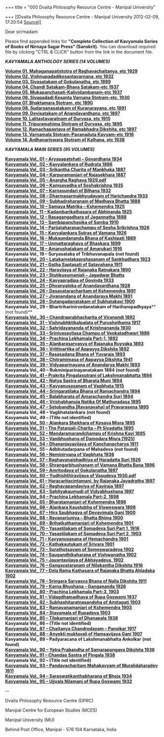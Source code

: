 +++
title = "000 Dvaita Philosophy Resource Centre - Manipal University"

+++
[[Dvaita Philosophy Resource Centre - Manipal University	2012-02-09, 17:20:54 [Source](https://groups.google.com/g/bvparishat/c/AuiIs8nEAds)]]



Dear sir/madam



Please find appended links for **"Complete Collection of Kavyamala Series of Books of Nirnaya Sagar Press" (Sanskrit).** You can download required file by clicking "CTRL & CLICK" button from the link in the document file.  
  

***KAVYAMALA ANTHOLOGY SERIES (14 VOLUMES)***

[**Volume 01. Mahaganapatistotra of Raghavachaitanya, etc 1929**](http://www.archive.org/download/Kavyamala_anthology_series_of_Nirnaya_sagar_press/KavyamalaAnthologyVol.01-MahaganapatistotraOfRaghavachaitanyaEtc1929.pdf)  
[**Volume 02. Vishnupadadikesantavarnana, etc 1932**](http://www.archive.org/download/Kavyamala_anthology_series_of_Nirnaya_sagar_press/KavyamalaAnthologyVol.02-VishnupadadikesantavarnanaEtc1932.pdf)  
[**Volume 03. Sivasatakam of Gokulanatha, etc 1899**](http://www.archive.org/download/Kavyamala_anthology_series_of_Nirnaya_sagar_press/KavyamalaAnthologyVol.03-SivasatakamOfGokulanathaEtc1899.pdf)  
[**Volume 04. Chandi Satakam-Bhava Satakam-etc 1937**](http://www.archive.org/download/Kavyamala_anthology_series_of_Nirnaya_sagar_press/KavyamalaAnthologyVol.04-ChandiSatakamBhavaSatakamEtc1937.pdf)  
[**Volume 05. Mukapanchasati-Kalividambanam-etc 1937**](http://www.archive.org/download/Kavyamala_anthology_series_of_Nirnaya_sagar_press/KavyamalaAnthologyVol.05-MukapanchasatiKalividambanamEtc1937.pdf)  
[**Volume 06. Sivapadadi Kesanta Varnana Stotram-etc. 1930**](http://www.archive.org/download/Kavyamala_anthology_series_of_Nirnaya_sagar_press/KavyamalaAnthologyVol.06-SivapadadiKesantaVarnanaStotramEtc1930.pdf)  
[**Volume 07. Bhaktamara Stotram, etc 1890**](http://www.archive.org/download/Kavyamala_anthology_series_of_Nirnaya_sagar_press/KavyamalaAnthologyVol.07-BhaktamaraStotramEtc1890.pdf)  
[**Volume 08. Sudarsanasatakam of Kuranarayana, etc 1891**](http://www.archive.org/download/Kavyamala_anthology_series_of_Nirnaya_sagar_press/KavyamalaAnthologyVol.08-SudarsanasatakamOfKuranarayanaEtc1891.pdf)  
[**Volume 09. Devisatakam of Anandavardhana, etc 1897**](http://www.archive.org/download/Kavyamala_anthology_series_of_Nirnaya_sagar_press/KavyamalaAnthologyVol.09-DevisatakamOfAnandavardhanaEtc1897.pdf)  
[**Volume 10. Lalitastavaratnam of Durvasa, etc 1915**](http://www.archive.org/download/Kavyamala_anthology_series_of_Nirnaya_sagar_press/KavyamalaAnthologyVol.10-LalitastavaratnamOfDurvasaEtc1915.pdf)  
[**Volume 11. Tripuramahima Stotram of Durvasa, etc 1895**](http://www.archive.org/download/Kavyamala_anthology_series_of_Nirnaya_sagar_press/KavyamalaAnthologyVol.11-TripuramahimaStotramOfDurvasaEtc1895.pdf)  
[**Volume 12. Ramachapastava of Ramabhadra Dikshita, etc 1897**](http://www.archive.org/download/Kavyamala_anthology_series_of_Nirnaya_sagar_press/KavyamalaAnthologyVol.12-RamachapastavaOfRamabhadraDikshitaEtc1897.pdf)  
[**Volume 13. Varnamala Stotram-Pavanaduta Kavyam-etc 1916**](http://www.archive.org/download/Kavyamala_anthology_series_of_Nirnaya_sagar_press/KavyamalaAnthologyVol.13-VarnamalaStotramPavanadutaKavyamEtc1916.pdf)  
[**Volume 14. Ardhanariswara Stotram of Kalhana, etc 1938**](http://www.archive.org/download/Kavyamala_anthology_series_of_Nirnaya_sagar_press/KavyamalaAnthologyVol.14-ArdhanariStotramOfKalhana1938.pdf)

***KAVYAMALA MAIN SERIES (95 VOLUMES)***

[**Kavyamala Vol\_ 01 – Aryasapatshati – Govardhana 1934**](http://ia700702.us.archive.org/0/items/Kavya_Mala_Series_Of_Nirnaya_Sagar_Press/KavyamalaVol_01-Aryasapatshati-Govardhana1934.pdf)  
**[Kavyamala Vol\_ 02 – Kavyalankara of Rudrata 1886](http://ia600702.us.archive.org/0/items/Kavya_Mala_Series_Of_Nirnaya_Sagar_Press/KavyamalaVol_02-KavyalankaraOfRudrata1886.pdf)**  
[**Kavyamala Vol\_ 03 – Srikantha Charita of Mankhaka 1887**](http://ia700702.us.archive.org/0/items/Kavya_Mala_Series_Of_Nirnaya_Sagar_Press/KavyamalaVol_03-SrikanthaCharitaOfMankhaka1887.pdf)  
[**Kavyamala Vol\_ 04 – Karpuramanjari of Rajasekhara 1887**](http://ia700702.us.archive.org/0/items/Kavya_Mala_Series_Of_Nirnaya_Sagar_Press/KavyamalaVol_04-KarpuramanjariOfRajasekhara1887.pdf)  
[**Kavyamala Vol\_ 05 – Anargha Raghava 1929.pdf**](http://ia700702.us.archive.org/0/items/Kavya_Mala_Series_Of_Nirnaya_Sagar_Press/KavyamalaVol_05-AnarghaRaghava1929.pdf)  
[**Kavyamala Vol\_ 06 – Kamsavadha of Seshakrishna 1935**](http://ia700702.us.archive.org/0/items/Kavya_Mala_Series_Of_Nirnaya_Sagar_Press/KavyamalaVol_06-KamsavadhaOfSeshakrishna1935.pdf)  
[**Kavyamala Vol\_ 07 – Karnasundari of Bilhana 1932**](http://ia700702.us.archive.org/0/items/Kavya_Mala_Series_Of_Nirnaya_Sagar_Press/KavyamalaVol_07-KarnasundariOfBilhana1932.pdf)  
[**Kavyamala Vol\_ 08 – Dharmasarmabhyudayam of Harichandra 1933**](http://ia700702.us.archive.org/0/items/Kavya_Mala_Series_Of_Nirnaya_Sagar_Press/KavyamalaVol_08-DharmasarmabhyudayamOfHarichandra1933.pdf)  
[**Kavyamala Vol\_ 09 – Subhadraharanam of Madhava Bhatta 1888**](http://ia700702.us.archive.org/0/items/Kavya_Mala_Series_Of_Nirnaya_Sagar_Press/KavyamalaVol_09-SubhadraharanamOfMadhavaBhatta1888.pdf)  
**[Kavyamala Vol\_ 10 – Samaya Matrika – Kshemendra 1925](http://ia700702.us.archive.org/0/items/Kavya_Mala_Series_Of_Nirnaya_Sagar_Press/KavyamalaVol_10-SamayaMatrika-Kshemendra1925.pdf)**  
[**Kavyamala Vol\_ 11 – Kadambarikathasara of Abhinanda 1925**](http://ia700702.us.archive.org/0/items/Kavya_Mala_Series_Of_Nirnaya_Sagar_Press/KavyamalaVol_11-KadambarikathasaraOfAbhinanda1925.pdf)  
[**Kavyamala Vol\_ 12 – Rasagangadhara of Jagannatha 1888**](http://ia700702.us.archive.org/0/items/Kavya_Mala_Series_Of_Nirnaya_Sagar_Press/KavyamalaVol_12-RasagangadharaOfJagannatha1888.pdf)  
[**Kavyamala Vol\_ 13 – Sambapanchasika of Samba 1910**](http://ia700702.us.archive.org/0/items/Kavya_Mala_Series_Of_Nirnaya_Sagar_Press/KavyamalaVol_13-SambapancasikaOfSamba_1910.pdf)  
**[Kavyamala Vol\_ 14 – Parijataharanachampu of Sesha Srikrishna 1926](http://ia700702.us.archive.org/0/items/Kavya_Mala_Series_Of_Nirnaya_Sagar_Press/KavyamalaVol_14-Parijataharanachampu1926.pdf)**  
[**Kavyamala Vol\_ 15 – Kavyalankara Sutras of Vamana 1926**](http://ia700702.us.archive.org/0/items/Kavya_Mala_Series_Of_Nirnaya_Sagar_Press/KavyamalaVol_15-KavyalankaraSutrasOfVamana1926.pdf)  
**[Kavyamala Vol\_ 16 – Mukaundananda Bhana of Kashipati 1889](http://ia700702.us.archive.org/0/items/Kavya_Mala_Series_Of_Nirnaya_Sagar_Press/KavyamalaVol_16-MukaundanandaBhanaOfKashipati1889.pdf)**  
**[Kavyamala Vol\_ 17 – Unmattaraghava of Bhaskara 1899](http://ia700702.us.archive.org/0/items/Kavya_Mala_Series_Of_Nirnaya_Sagar_Press/KavyamalaVol_17-UnmattaraghavaOfBhaskara1899.pdf)**  
[**Kavyamala Vol\_ 18 – Amarushatakam of Amarukari 1916**](http://ia700702.us.archive.org/0/items/Kavya_Mala_Series_Of_Nirnaya_Sagar_Press/KavyamalaVol_18-AmarushatakamOfAmarukari1916.pdf)  
**Kavyamala Vol\_ 19 – Suryasataka of Tribhuvanapala** **(not found)**  
**[Kavyamala Vol\_ 20 – Latakamelakaprahasanam of Sankhadhara 1923](http://ia700702.us.archive.org/0/items/Kavya_Mala_Series_Of_Nirnaya_Sagar_Press/KavyamalaVol_20-LatakamelakaprahasanamOfSankhadhara1923.pdf)**  
**[Kavyamala Vol\_ 21 – Gatha Saptasati of Satavahana 1911](http://ia700702.us.archive.org/0/items/Kavya_Mala_Series_Of_Nirnaya_Sagar_Press/KavyamalaVol_21-GathaSaptasatiOfSatavahana1911.pdf)**  
**[Kavyamala Vol\_ 22 – Haravijaya of Rajanaka Ratnakara 1890](http://ia700702.us.archive.org/0/items/Kavya_Mala_Series_Of_Nirnaya_Sagar_Press/KavyamalaVol_22-HaravijayaOfRajanakaRatnakara1890.pdf)**  
**[Kavyamala Vol\_ 23 – Stutikusumanjali – Jagadwar Bhatta](http://ia700702.us.archive.org/0/items/Kavya_Mala_Series_Of_Nirnaya_Sagar_Press/KavyamalaVol_23-Stutikusumanjali-JagadwarBhatta.pdf)**[  
**Kavyamala Vol\_ 24 – Kavyapradipa of Govinda 1933** ](http://ia700702.us.archive.org/0/items/Kavya_Mala_Series_Of_Nirnaya_Sagar_Press/KavyamalaVol_24-KavyapradipaOfGovinda1933.pdf)  
**[Kavyamala Vol\_ 25 – Dhvanyaloka of Anandavardhana 1928](http://ia700702.us.archive.org/0/items/Kavya_Mala_Series_Of_Nirnaya_Sagar_Press/KavyamalaVol_25-DhvanyalokaOfAnandavardhana1928.pdf)**  
**[Kavyamala Vol\_ 26 – Dasavataracharitam of Kshemendra 1891](http://ia700702.us.archive.org/0/items/Kavya_Mala_Series_Of_Nirnaya_Sagar_Press/KavyamalaVol_26-DasavataracharitamOfKshemendra1891.pdf)**  
**[Kavyamala Vol\_ 27 – Jivanandana of Anandaraya Makhi 1891](http://ia700702.us.archive.org/0/items/Kavya_Mala_Series_Of_Nirnaya_Sagar_Press/KavyamalaVol_27-JivanandanaOfAnandarayaMakhi1891.pdf)**  
[**Kavyamala Vol\_ 28 – Dutangadanatakam of Subhatakavi 1900**](http://ia700702.us.archive.org/0/items/Kavya_Mala_Series_Of_Nirnaya_Sagar_Press/KavyamalaVol_28-DutangadanatakamOfSubhatakavi1900.pdf)  
**Kavyamala Vol\_ 29 – Bhartriharinirvedanatakam of Hariharopadhyaya**** (not found)**  
**[Kavyamala Vol\_ 30 – Chandraprabhacharita of Viranandi 1892](http://ia700702.us.archive.org/0/items/Kavya_Mala_Series_Of_Nirnaya_Sagar_Press/KavyamalaVol_30-ChandraprabhacharitaOfViranandi1892.pdf)**  
**[Kavyamala Vol\_ 31 – Vishnubhktikalpalata of Purushothama 1917](http://ia700702.us.archive.org/0/items/Kavya_Mala_Series_Of_Nirnaya_Sagar_Press/KavyamalaVol_31-VishnubhktikalpalataOfPurushothama1917.pdf)**  
**[Kavyamala Vol\_ 32 – Sahridayananda of Krishnananda 1930](http://ia700702.us.archive.org/0/items/Kavya_Mala_Series_Of_Nirnaya_Sagar_Press/KavyamalaVol_32-SahridayanandaOfKrishnananda1930.pdf)**  
**[Kavyamala Vol\_ 33 – Srinivasavilasa Champu of Venkatadhwari 1886](http://ia700702.us.archive.org/0/items/Kavya_Mala_Series_Of_Nirnaya_Sagar_Press/KavyamalaVol_33-SrinivasavilasaChampuOfVenkatadhwari1886.pdf)**  
**[Kavyamala Vol\_ 34 – Prachina Lekhamala Part-1, 1892](http://ia700702.us.archive.org/0/items/Kavya_Mala_Series_Of_Nirnaya_Sagar_Press/KavyamalaVol_34-PrachinaLekhamala11892.pdf)**  
**[Kavyamala Vol\_ 35 – Alankarasarvasva of Rajanaka Ruyyaka 1893](http://ia700702.us.archive.org/0/items/Kavya_Mala_Series_Of_Nirnaya_Sagar_Press/KavyamalaVol_35-AlankarasarvasvaOfRajanakaRuyyaka1893.pdf)**  
**[Kavyamala Vol\_ 36 – Vrittivartika of Appayya Dikshita 1892](http://ia700702.us.archive.org/0/items/Kavya_Mala_Series_Of_Nirnaya_Sagar_Press/KavyamalaVol_36-VrittivartikaOfAppayyaDikshita1892.pdf)**  
**[Kavyamala Vol\_ 37 – Rasasadana Bhana of Yuvaraja 1893](http://ia700702.us.archive.org/0/items/Kavya_Mala_Series_Of_Nirnaya_Sagar_Press/KavyamalaVol_37-RasasadanaBhanaOfYuvaraja1893.pdf)**  
**[Kavyamala Vol\_ 38 – Chitramimasa of Appayya Dikshita 1941](http://ia700702.us.archive.org/0/items/Kavya_Mala_Series_Of_Nirnaya_Sagar_Press/KavyamalaVol_38-ChitramimasaOfAppayyaDikshita1941.pdf)**  
**[Kavyamala Vol\_ 39 – Vidyaparinayana of Anandarya Makhi 1893](http://ia700702.us.archive.org/0/items/Kavya_Mala_Series_Of_Nirnaya_Sagar_Press/KavyamalaVol_39-VidyaparinayanaOfAnandaryaMakhi1893.pdf)**  
**Kavyamala Vol\_ 40 – Rukminiparinayanatakam 1894** **(not found)**  
**[Kavyamala Vol\_ 41 – Prakrita Pingalasutrani of Lakshmanabhatta 1894](http://ia700702.us.archive.org/0/items/Kavya_Mala_Series_Of_Nirnaya_Sagar_Press/KavyamalaVol_41-PrakritaPingalasutraniOfLakshmanabhatta1894.pdf)**  
**[Kavyamala Vol\_ 42 – Natya Sastra of Bharata Muni 1894](http://ia700702.us.archive.org/0/items/Kavya_Mala_Series_Of_Nirnaya_Sagar_Press/KavyamalaVol_42-NatyaSastraOfBharataMuni1894.pdf)**  
**[Kavyamala Vol\_ 43 – Kavyanusasanam of Vagbhata 1915](http://ia700702.us.archive.org/0/items/Kavya_Mala_Series_Of_Nirnaya_Sagar_Press/KavyamalaVol_43-KavyanusasanamOfVagbhata1915.pdf)**  
**[Kavyamala Vol\_ 44 – Sringaratilaka Bhana of Ramachandra 1894](http://ia700702.us.archive.org/0/items/Kavya_Mala_Series_Of_Nirnaya_Sagar_Press/KavyamalaVol_44-SringaratilakaBhanaOfRamachandra1894.pdf)**  
**[Kavyamala Vol\_ 45 – Balabharata of Amarachandra Suri 1894](http://ia700702.us.archive.org/0/items/Kavya_Mala_Series_Of_Nirnaya_Sagar_Press/KavyamalaVol_45-BalabharataOfAmarachandraSuri1894.pdf)**  
**[Kavyamala Vol\_ 46 – Vrishabhanuja Natika Of Mathuradasa 1895](http://ia700702.us.archive.org/0/items/Kavya_Mala_Series_Of_Nirnaya_Sagar_Press/KavyamalaVol_46-VrishabhanujaNatikaOfMathuradasa1927.pdf)**  
**[Kavyamala Vol\_ 47 – Setubandha \[Ravanavaha\] of Pravarasena 1895](http://ia700702.us.archive.org/0/items/Kavya_Mala_Series_Of_Nirnaya_Sagar_Press/KavyamalaVol_47-SetubandharavanavahaOfPravarasena1895.pdf)**  
**Kavyamala Vol\_ 48 – Vagbhatalankara** **(not found)**  
**Kavyamala Vol\_ 49 – (Title not identified)**  
**[Kavyamala Vol\_ 50 – Alankara Shekhara of Kesava Misra 1895](http://ia700702.us.archive.org/0/items/Kavya_Mala_Series_Of_Nirnaya_Sagar_Press/KavyamalaVol_50-AlankaraShekharaOfKesavaMisra1895.pdf)**  
**[Kavyamala Vol\_ 51 – The Patanjali-Charita – Pt Sivadatta 1895](http://ia700702.us.archive.org/0/items/Kavya_Mala_Series_Of_Nirnaya_Sagar_Press/KavyamalaVol_51-ThePatanjali-charita-PtSivadatta1895.pdf)**  
**[Kavyamala Vol\_ 52 – Mandaramarandchampu of Krishna Kavi 1895](http://ia700702.us.archive.org/0/items/Kavya_Mala_Series_Of_Nirnaya_Sagar_Press/KavyamalaVol_52-MandaramarandchampuOfKrishnaKavi1895.pdf)**  
**[Kavyamala Vol\_ 53 – Vanibhushana of Damodara Misra (1925)](http://ia700702.us.archive.org/0/items/Kavya_Mala_Series_Of_Nirnaya_Sagar_Press/KavyamalaVol_53-Vanibhushana1925.pdf)**  
**[Kavyamala Vol\_ 54 – Dhananjayavijaya of Kanchanacharya 1911](http://ia700702.us.archive.org/0/items/Kavya_Mala_Series_Of_Nirnaya_Sagar_Press/KavyamalaVol_54-DhananjayavijayaOfKanchanacharya1911.pdf)**  
**Kavyamala Vol\_ 55 – Adbhutadarpana of Mahadeva** **(not found)**  
**[Kavyamala Vol\_ 56 – Neminirvana of Vagbhata 1936](http://ia700702.us.archive.org/0/items/Kavya_Mala_Series_Of_Nirnaya_Sagar_Press/KavyamalaVol_56-NeminirvanaOfVagbhata1936.pdf)**  
**[Kavyamala Vol\_ 57 – Raghavanaishadhiya of Haradatta Suri 1926](http://ia700702.us.archive.org/0/items/Kavya_Mala_Series_Of_Nirnaya_Sagar_Press/KavyamalaVol_57-RaghavanaishadhiyaOfHaradattaSuri1926.pdf)**  
**[Kavyamala Vol\_ 58 – Shrangarbhushanam of Vamana Bhatta Bana 1896](http://ia700702.us.archive.org/0/items/Kavya_Mala_Series_Of_Nirnaya_Sagar_Press/KavyamalaVol_58-ShrangarbhushanamOfVamanaBhattaBana1896.pdf)**  
**[Kavyamala Vol\_ 59 – Amritodaya of Gokulanatha 1897](http://ia700702.us.archive.org/0/items/Kavya_Mala_Series_Of_Nirnaya_Sagar_Press/KavyamalaVol_59-AmritodayaOfGokulanatha1897.pdf)**  
**[Kavyamala Vol\_ 60 – Yudhishthiravijaya of Vasudeva 1930.pdf](http://ia700702.us.archive.org/0/items/Kavya_Mala_Series_Of_Nirnaya_Sagar_Press/KavyamalaVol_60-YudhishthiravijayaOfVasudeva1930.pdf)**  
**[Kavyamala Vol\_ 61 – Haracaritacintamani, by Rajanaka Jayadratha 1897](http://ia700702.us.archive.org/0/items/Kavya_Mala_Series_Of_Nirnaya_Sagar_Press/KavyamalaVol_61-HaracaritacintamaniByRajanakaJayadratha1897.pdf)**  
**[Kavyamala Vol\_ 62 – Raghavapandaviya of Kaviraja 1897](http://ia700702.us.archive.org/0/items/Kavya_Mala_Series_Of_Nirnaya_Sagar_Press/KavyamalaVol_62-RaghavapandaviyaOfKaviraja1897.pdf)**  
**[Kavyamala Vol\_ 63 – Sahityakaumudi of Vidyabhushana 1897](http://ia700702.us.archive.org/0/items/Kavya_Mala_Series_Of_Nirnaya_Sagar_Press/KavyamalaVol_63-SahityakaumudiOfVidyabhushana1897.pdf)**  
**[Kavyamala Vol\_ 64 – Prachina Lekhamala Part-2, 1898](http://ia700702.us.archive.org/0/items/Kavya_Mala_Series_Of_Nirnaya_Sagar_Press/KavyamalaVol_64-PrachinaLekhamala21898.pdf)**  
**[Kavyamala Vol\_ 65 – Bharatamanjari of Kshemendra 1898](http://ia700702.us.archive.org/0/items/Kavya_Mala_Series_Of_Nirnaya_Sagar_Press/KavyamalaVol_65-BharatamanjariOfKshemendra1898.pdf)**  
**[Kavyamala Vol\_ 66 – Alankara Kaustubha of Visweswara 1898](http://ia700702.us.archive.org/0/items/Kavya_Mala_Series_Of_Nirnaya_Sagar_Press/KavyamalaVol_66-AlankaraKaustubhaOfVisweswara1898.pdf)**  
**[Kavyamala Vol\_ 67 – Hira Saubhagya of Devavimala Gani 1900](http://ia700702.us.archive.org/0/items/Kavya_Mala_Series_Of_Nirnaya_Sagar_Press/KavyamalaVol_67-HiraSaubhagyaOfDevavimalaGani1900.pdf)**  
**[Kavyamala Vol\_ 68 – Ravanarjuniya – Bhatta Bhima 1900](http://ia700702.us.archive.org/0/items/Kavya_Mala_Series_Of_Nirnaya_Sagar_Press/KavyamalaVol_68-Ravanarjuniya-BhattaBhima1900.pdf)**  
**[Kavyamala Vol\_ 69 – Brihatkathamanjari of Kshemendra 1901](http://ia700702.us.archive.org/0/items/Kavya_Mala_Series_Of_Nirnaya_Sagar_Press/KavyamalaVol_69-BrihatkathamanjariOfKshemendra1901.pdf)**  
**[Kavyamala Vol\_ 70 – Yasastilakam of Somadeva Suri Part 1, 1916](http://ia700702.us.archive.org/0/items/Kavya_Mala_Series_Of_Nirnaya_Sagar_Press/KavyamalaVol_70-YasastilakamOfSomadevaSuriPart11916.pdf)**  
**[Kavyamala Vol\_ 70 – Yasastilakam of Somadeva Suri Part 2, 1903](http://ia700702.us.archive.org/0/items/Kavya_Mala_Series_Of_Nirnaya_Sagar_Press/KavyamalaVol_70-YasastilakamOfSomadevaSuriPart21903.pdf)**  
**[Kavyamala Vol\_ 71 – Kavyanusasana of Hemachandra 1901](http://ia700702.us.archive.org/0/items/Kavya_Mala_Series_Of_Nirnaya_Sagar_Press/KavyamalaVol_71-KavyanusasanaOfHemachandra1901.pdf)**  
[**Kavyamala Vol\_ 72 – Kathakautukam of Srivara 1901**](http://ia700702.us.archive.org/0/items/Kavya_Mala_Series_Of_Nirnaya_Sagar_Press/KavyamalaVol_72-KathakautukamOfSrivara1901.pdf)  
**[Kavyamala Vol\_ 73 – Surathotsavam of Someswaradeva 1902](http://ia700702.us.archive.org/0/items/Kavya_Mala_Series_Of_Nirnaya_Sagar_Press/KavyamalaVol_73-SurathotsavamOfSomeswaradeva1902.pdf)**  
**[Kavyamala Vol\_ 74 – Saugandhikaharana of Vishwanatha 1902](http://ia700702.us.archive.org/0/items/Kavya_Mala_Series_Of_Nirnaya_Sagar_Press/KavyamalaVol_74-SaugandhikaharanaOfVishwanatha1902.pdf)**  
**[Kavyamala Vol\_ 75 – Jayantavijaya of Abhayadeva. 1902](http://ia700702.us.archive.org/0/items/Kavya_Mala_Series_Of_Nirnaya_Sagar_Press/KavyamalaVol_75-JayantavijayaOfAbhayadeva.1902.pdf)**  
**[Kavyamala Vol\_ 76 – Gangavataranam of Nilakantha Dikshita 1916](http://ia700702.us.archive.org/0/items/Kavya_Mala_Series_Of_Nirnaya_Sagar_Press/KavyamalaVol_76-GangavataranamOfNilakanthaDikshita1916.pdf)**  
**[Kavyamala Vol\_ 77 – Dela Rama Kathasara of Rajanaka Bhatta Ahladaka 1902](http://ia700702.us.archive.org/0/items/Kavya_Mala_Series_Of_Nirnaya_Sagar_Press/KavyamalaVol_77-DelaRamaKathasaraOfRajanakaBhattaAhladaka1902.pdf)**  
**[Kavyamala Vol\_ 78 – Sringara Sarvasva Bhana of Nalla Dikshita 1911](http://ia700702.us.archive.org/0/items/Kavya_Mala_Series_Of_Nirnaya_Sagar_Press/KavyamalaVol_78-SringaraSarvasvaBhanaOfNallaDikshita1911.pdf)**  
**[Kavyamala Vol\_ 79 – Karna Bhushana – Gangananda 1926](http://ia700702.us.archive.org/0/items/Kavya_Mala_Series_Of_Nirnaya_Sagar_Press/KavyamalaVol_79-KarnaBhushana-Gangananda1926.pdf)**  
**[Kavyamala Vol\_ 80 – Prachina Lekhamala Part-3, 1903](http://ia700702.us.archive.org/0/items/Kavya_Mala_Series_Of_Nirnaya_Sagar_Press/KavyamalaVol_80-PrachinaLekhamala31903.pdf)**  
**[Kavyamala Vol\_ 81 – Vidagdhamadhava of Rupa Goswami 1937](http://ia700702.us.archive.org/0/items/Kavya_Mala_Series_Of_Nirnaya_Sagar_Press/KavyamalaVol_81-VidagdhamadhavaOfRupaGoswami1937.pdf)**  
**[Kavyamala Vol\_ 82 – Subhashitaratnasandoha of Amitagati 1903](http://ia700702.us.archive.org/0/items/Kavya_Mala_Series_Of_Nirnaya_Sagar_Press/KavyamalaVol_82-SubhashitaratnasandohaOfAmitagati1903.pdf)**  
**[Kavyamala Vol\_ 83 – Ramayanamanjari of Kshemendra 1903](http://ia700702.us.archive.org/0/items/Kavya_Mala_Series_Of_Nirnaya_Sagar_Press/KavyamalaVol_83-RamayanamanjariOfKshemendra1903.pdf)**  
**[Kavyamala Vol\_ 84 – Stavamala of Rupadeva 1903](http://ia700702.us.archive.org/0/items/Kavya_Mala_Series_Of_Nirnaya_Sagar_Press/KavyamalaVol_84-StavamalaOfRupadeva1903.pdf)**  
**[Kavyamala Vol\_ 85 – Tilakamanjari of Dhanapala 1938](http://ia700702.us.archive.org/0/items/Kavya_Mala_Series_Of_Nirnaya_Sagar_Press/KavyamalaVol_85-TilakamanjariOfDhanapala1938.pdf)**  
**Kavyamala Vol\_ 86 – (Title not identified)**  
**[Kavyamala Vol\_ 87 – Chaitanya Chandrodayam – Pansikar 1917](http://ia700702.us.archive.org/0/items/Kavya_Mala_Series_Of_Nirnaya_Sagar_Press/KavyamalaVol_87-ChaitanyaChandrodayam-Pansikar1917.pdf)**  
**[Kavyamala Vol\_ 88 – Anyokti muktavali of Hamsavijaya Gani 1907](http://ia700702.us.archive.org/0/items/Kavya_Mala_Series_Of_Nirnaya_Sagar_Press/KavyamalaVol_88-AnyoktiMuktavali.pdf)**  
**Kavyamala Vol\_ 89 – Padyaracana of Lakshmanabhatta Ankolkar** **(not found)**  
**[Kavyamala Vol\_ 90 – Yatra Prabandha of Samarapungava Dikshita 1936](http://ia700702.us.archive.org/0/items/Kavya_Mala_Series_Of_Nirnaya_Sagar_Press/KavyamalaVol_90-YatraPrabandhaOfSamarapungavaDikshita1936.pdf)**  
[**Kavyamala Vol\_ 91 – Chandas Sastra of Pingala 1938**](http://ia600702.us.archive.org/0/items/Kavya_Mala_Series_Of_Nirnaya_Sagar_Press/KavyamalaVol_91-ChandasSastraOfPingala1938.pdf)  
**Kavyamala Vol\_ 92 – (Title not identified)**  
**[Kavyamala Vol\_ 93 – Pandavacharitam Mahakavyam of Muralidaharadev 1911](http://ia700702.us.archive.org/0/items/Kavya_Mala_Series_Of_Nirnaya_Sagar_Press/KavyamalaVol_93-PandavacharitamMahakavyamOfMuralidaharadev1911.pdf)**  
**[Kavyamala Vol\_ 94 – Saraswatikanthabharana of Bhoja 1934](http://ia700702.us.archive.org/0/items/Kavya_Mala_Series_Of_Nirnaya_Sagar_Press/KavyamalaVol_94-SaraswatikanthabharanaOfBhoja1934.pdf)**  
**[Kavyamala Vol\_ 95 – Ujjvala Nilamani of Rupa Goswami 1932](http://ia700702.us.archive.org/0/items/Kavya_Mala_Series_Of_Nirnaya_Sagar_Press/KavyamalaVol_95-UjjvalaNilamaniOfRupaGoswami1932.pdf)**

--  

Dvaita Philosophy Resource Centre (DPRC)

Manipal Centre for European Studies (MCES)

Manipal University (MU)

Behind Post Office, Manipal - 576 104 Karnataka, India

  


